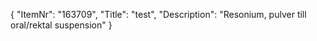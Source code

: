 {
  "ItemNr": "163709",
  "Title": "test",
  "Description": "Resonium, pulver till oral/rektal suspension"
}